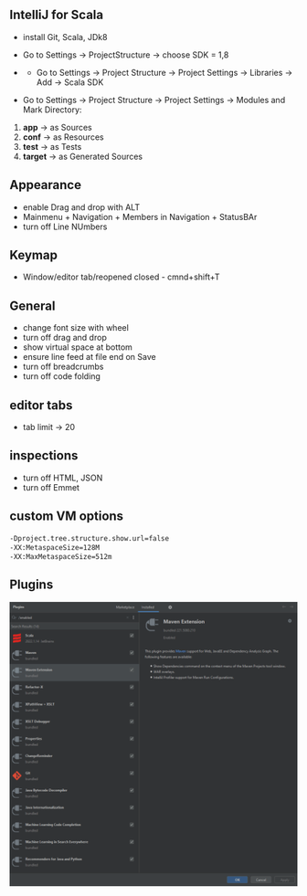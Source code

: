 ## IntelliJ for Scala
* install Git, Scala, JDk8

* Go to Settings -> ProjectStructure -> choose SDK = 1,8
* * Go to Settings -> Project Structure -> Project Settings -> Libraries -> Add -> Scala SDK
* Go to Settings -> Project Structure -> Project Settings -> Modules and Mark Directory:

1. **app** → as Sources
2. **conf** → as Resources
3. **test** → as Tests
5. **target** → as Generated Sources

## Appearance
* enable Drag and drop with ALT
* Mainmenu + Navigation + Members in Navigation + StatusBAr
* turn off Line NUmbers

## Keymap
* Window/editor tab/reopened closed - cmnd+shift+T

## General
* change font size with wheel
* turn off drag and drop
* show virtual space at bottom
* ensure line feed at file end on Save
* turn off breadcrumbs
* turn off code folding

## editor tabs
* tab limit -> 20

## inspections
* turn off HTML, JSON
* turn off Emmet

## custom VM options
```
-Dproject.tree.structure.show.url=false
-XX:MetaspaceSize=128M
-XX:MaxMetaspaceSize=512m
```

## Plugins
![scalaintellijplugins](scalaintellijplugins.png)
